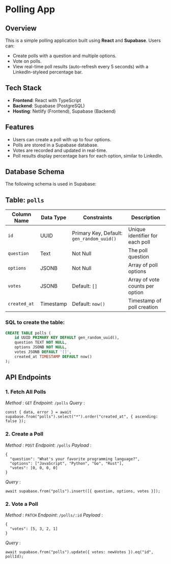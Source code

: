 # Polling App

## Overview

This is a simple polling application built using **React** and **Supabase**. Users can:

- Create polls with a question and multiple options.
- Vote on polls.
- View real-time poll results (auto-refresh every 5 seconds) with a LinkedIn-styleed percentage bar.

## Tech Stack

- **Frontend**: React with TypeScript
- **Backend**: Supabase (PostgreSQL)
- **Hosting**: Netlify (Frontend), Supabase (Backend)

## Features

- Users can create a poll with up to four options.
- Polls are stored in a Supabase database.
- Votes are recorded and updated in real-time.
- Poll results display percentage bars for each option, similar to LinkedIn.

## Database Schema

The following schema is used in Supabase:

## Table: `polls`

| Column Name  | Data Type | Constraints                               | Description                     |
| ------------ | --------- | ----------------------------------------- | ------------------------------- |
| `id`         | UUID      | Primary Key, Default: `gen_random_uuid()` | Unique identifier for each poll |
| `question`   | Text      | Not Null                                  | The poll question               |
| `options`    | JSONB     | Not Null                                  | Array of poll options           |
| `votes`      | JSONB     | Default: `[]`                             | Array of vote counts per option |
| `created_at` | Timestamp | Default: `now()`                          | Timestamp of poll creation      |

### SQL to create the table:

```sql
CREATE TABLE polls (
    id UUID PRIMARY KEY DEFAULT gen_random_uuid(),
    question TEXT NOT NULL,
    options JSONB NOT NULL,
    votes JSONB DEFAULT '[]',
    created_at TIMESTAMP DEFAULT now()
);
```

## API Endpoints

### 1. Fetch All Polls

_Method_ : `GET`
_Endpoint_: `/polls`
_Query_ :

```
const { data, error } = await supabase.from("polls").select("*").order("created_at", { ascending: false });
```

### 2. Create a Poll

_Method_ : `POST`
_Endpoint_: `/polls`
_Payload_ :

```
{
  "question": "What's your favorite programming language?",
  "options": ["JavaScript", "Python", "Go", "Rust"],
  "votes": [0, 0, 0, 0]
}
```

_Query_ :

```
await supabase.from("polls").insert([{ question, options, votes }]);
```

### 2. Vote a Poll

_Method_ : `PATCH`
_Endpoint_: `/polls/:id`
_Payload_ :

```
{
  "votes": [5, 3, 2, 1]
}
```

_Query_ :

```
await supabase.from("polls").update({ votes: newVotes }).eq("id", pollId);
```
